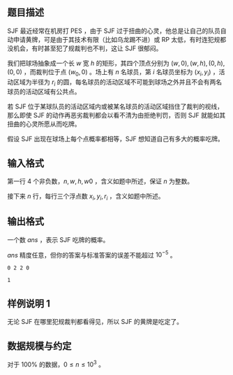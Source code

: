 ## 题目描述

SJF 最近经常在机房打 PES ，由于 SJF 过于扭曲的心灵，他总是让自己的队员自动申请黄牌，可是由于其技术有限（比如乌龙踢不进）或 RP 太低，有时连犯规都没机会，有时甚至犯了规裁判也不判，这让 SJF 很郁闷。

我们把球场抽象成一个长 $w$ 宽 $h$ 的矩形，其四个顶点分别为 $(w, 0), (w,h), (0,h) , (0,0)$ ，而裁判位于点 $(w_0,0)$ 。场上有 $n$ 名球员，第 $i$ 名球员坐标为 $(x_i , y_i )$ ，活动区域为半径为 $r_i$ 的圆，每名球员的活动区域不可能到球场之外并且不会有两名球员的活动区域有公共点。

若 SJF 位于某球队员的活动区域内或被某名球员的活动区域挡住了裁判的视线，那么即使 SJF 的动作再恶劣裁判都会以看不清为由拒绝判罚，否则 SJF 就能如其扭曲的心灵所愿从而吃牌。

假设 SJF 出现在球场上每个点概率都相等，SJF 想知道自己有多大的概率吃牌。

## 输入格式

第一行 $4$ 个非负数，$n , w , h , w0$ ，含义如题中所述，保证 $n$ 为整数。

接下来 $n$ 行，每行三个浮点数 $x_i , y_i , r_i$ ，含义如题中所述。

## 输出格式

一个数 $ans$ ，表示 SJF 吃牌的概率。

$ans$ 精度任意，但你的答案与标准答案的误差不能超过 $10^{-5}$ 。

```input1
0 2 2 0
```

```output1
1
```

## 样例说明 1

无论 SJF 在哪里犯规裁判都看得见，所以 SJF 的黄牌是吃定了。

## 数据规模与约定

对于 $100\%$ 的数据，$0 \le n \le 10^3$ 。
